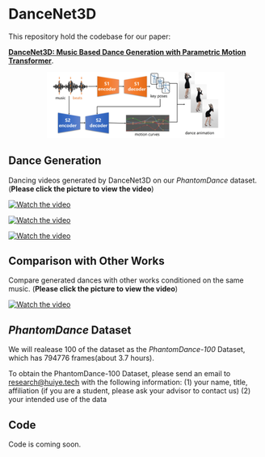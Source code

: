 # DanceNet3D

This repository hold the codebase for our paper:

**[DanceNet3D: Music Based Dance Generation with Parametric Motion Transformer](https://arxiv.org/abs/2103.10206v2)**.

<p align="center">
    <img src="Resource/overview.png", width=70%>
</p>

## Dance Generation

Dancing videos generated by DanceNet3D on our *PhantomDance* dataset. (**Please click the picture to view the video**)

[![Watch the video](https://huiye-tech.github.io/files/NiZuiZuiZuiZhongYao.png)](https://huiye-tech.github.io/files/NiZuiZuiZuiZhongYao.mp4)

[![Watch the video](https://huiye-tech.github.io/files/MangZhong.png)](https://huiye-tech.github.io/files/MangZhong.mp4)

[![Watch the video](https://huiye-tech.github.io/files/Girls.png)](https://huiye-tech.github.io/files/Girls.mp4)

## Comparison with Other Works

Compare generated dances with other works conditioned on the same music. (**Please click the picture to view the video**)

[![Watch the video](https://huiye-tech.github.io/files/DanceNet3D_results.png)](https://huiye-tech.github.io/files/DanceNet3D_results.mp4)

## *PhantomDance* Dataset

We will realease 100 of the dataset as the *PhantomDance-100* Dataset, which has 794776 frames(about 3.7 hours).

To obtain the PhantomDance-100 Dataset, please send an email to research@huiye.tech with the following information:
(1) your name, title, affiliation (if you are a student, please ask your advisor to contact us)
(2) your intended use of the data

## Code

Code is coming soon.
